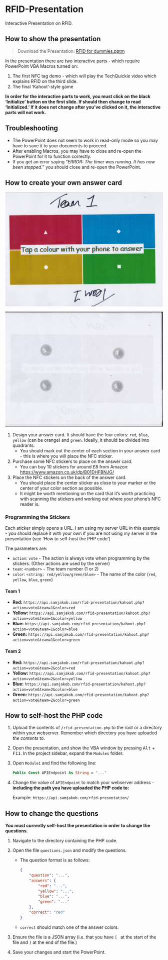 # RFID-Presentation
Interactive Presentation on RFID.



## How to show the presentation

> Download the Presentation: [RFID for dummies.pptm](https://github.com/SamJakob/RFID-Presentation/raw/master/RFID%20for%20dummies.pptm)

In the presentation there are two interactive parts - which require PowerPoint VBA Macros turned on:

1. The first NFC tag demo - which will play the TechQuickie video which explains RFID on the third slide.
2. The final ‘Kahoot’-style game

**In order for the interactive parts to work, you must click on the black ‘Initialize’ button on the first slide. If should then change to read ‘Initialized.’ If it does not change after you’ve clicked on it, the interactive parts will not work.**



## Troubleshooting

- The PowerPoint does not seem to work in read-only mode so you may have to save it to your documents to proceed.
- After enabling Macros, you may have to close and re-open the PowerPoint for it to function correctly.
- If you get an error saying “_ERROR: The timer was running. It has now been stopped._” you should close and re-open the PowerPoint.



## How to create your own answer card

![Answer Card - Front](https://raw.githubusercontent.com/SamJakob/RFID-Presentation/master/images/answercard%20-%20front.jpg)

![Answer Card - Back](https://raw.githubusercontent.com/SamJakob/RFID-Presentation/master/images/answercard%20-%20back.jpg)

1. Design your answer card. It should have the four colors: `red`, `blue`, `yellow` (can be orange) and `green`. Ideally, it should be divided into quadrants.
   - You should mark out the center of each section in your answer card - this is where you will place the NFC sticker.
2. Purchase some NFC stickers to place on the answer card.
   - You can buy 10 stickers for around £8 from Amazon: https://www.amazon.co.uk/dp/B01DHFBNJG/
3. Place the NFC stickers on the back of the answer card.
   - You should place the center sticker as close to your marker or the center of your color section as possible.
   - It might be worth mentioning on the card that it’s worth practicing with scanning the stickers and working out where your phone’s NFC reader is.


### Programming the Stickers
Each sticker simply opens a URL. I am using my server URL in this example - you should replace it with your own if you are not using my server in the presentation (see 'How to self-host the PHP code')

The parameters are:
- `action`: `vote` - The action is always vote when programming by the stickers. (Other actions are used by the server)
- `team`: `<number>` - The team number (1 or 2)
- `color`: `<string: red/yellow/green/blue>` - The name of the color (`red`, `yellow`, `blue`, `green`)

#### Team 1
- **Red:** `https://api.samjakob.com/rfid-presentation/kahoot.php?action=vote&team=1&color=red`
- **Yellow:** `https://api.samjakob.com/rfid-presentation/kahoot.php?action=vote&team=1&color=yellow`
- **Blue:** `https://api.samjakob.com/rfid-presentation/kahoot.php?action=vote&team=1&color=blue`
- **Green:** `https://api.samjakob.com/rfid-presentation/kahoot.php?action=vote&team=1&color=green`

#### Team 2
- **Red:** `https://api.samjakob.com/rfid-presentation/kahoot.php?action=vote&team=2&color=red`
- **Yellow:** `https://api.samjakob.com/rfid-presentation/kahoot.php?action=vote&team=2&color=yellow`
- **Blue:** `https://api.samjakob.com/rfid-presentation/kahoot.php?action=vote&team=2&color=blue`
- **Green:** `https://api.samjakob.com/rfid-presentation/kahoot.php?action=vote&team=2&color=green`

## How to self-host the PHP code

1. Upload the contents of `/rfid-presentation-php` to the root or a directory within your webserver. Remember which directory you have uploaded *the contents* to.

2. Open the presentation, and show the VBA window by pressing <kbd>Alt</kbd> + <kbd>F11</kbd>. In the project sidebar, expand the `Modules` folder.

3. Open `Module1` and find the following line:

   ```vb
   Public Const APIEndpoint As String = "..."
   ```

4. Change the value of `APIEndpoint` to match your webserver address - **including the path you have uploaded the PHP code to:**

   Example: `https://api.samjakob.com/rfid-presentation/`



## How to change the questions

**You must currently self-host the presentation in order to change the questions.**

1. Navigate to the directory containing the PHP code.

2. Open the file `questions.json` and modify the questions.

   - The question format is as follows:

     ```json
     {
         "question": "...",
         "answers": {
             "red": "...",
             "yellow": "...",
             "blue": "...",
             "green": "..."
         },
         "correct": "red"
     }
     ```

   - `correct` should match one of the answer colors.

3. Ensure the file is a JSON array (i.e. that you have `[ ` at the start of the file and `]` at the end of the file.)

4. Save your changes and start the PowerPoint.
